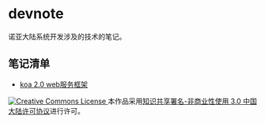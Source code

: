 # devnote
诺亚大陆系统开发涉及的技术的笔记。

## 笔记清单

- [koa 2.0 web服务框架](https://github.com/nydl/devnote/blob/master/koa.md)


<a rel="license" href="http://creativecommons.org/licenses/by-nc/3.0/cn/">
<img alt="Creative Commons License" style="border-width:0" src="http://i.creativecommons.org/l/by-nc/3.0/cn/88x31.png" />
</a>本作品采用<a rel="license" href="http://creativecommons.org/licenses/by-nc/3.0/cn/">知识共享署名-非商业性使用 3.0 中国大陆许可协议</a>进行许可。 
